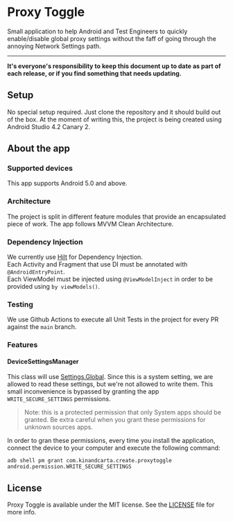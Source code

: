 # Proxy Toggle

Small application to help Android and Test Engineers to quickly enable/disable global proxy settings without the faff of going through the annoying Network Settings path.

---

**It's everyone's responsibility to keep this document up to date as part of each release, or if you find something that needs updating.**


## Setup

No special setup required. Just clone the repository and it should build out of the box.
At the moment of writing this, the project is being created using Android Studio 4.2 Canary 2.

## About the app

### Supported devices

This app supports Android 5.0 and above.

### Architecture

The project is split in different feature modules that provide an encapsulated piece of work.
The app follows MVVM Clean Architecture.

### Dependency Injection

We currently use [Hilt](https://developer.android.com/training/dependency-injection/hilt-android) for Dependency Injection.  
Each Activity and Fragment that use DI must be annotated with `@AndroidEntryPoint`.  
Each ViewModel must be injected using `@ViewModelInject` in order to be provided using `by viewModels()`.

### Testing

We use Github Actions to execute all Unit Tests in the project for every PR against the `main` branch.

### Features

#### DeviceSettingsManager

This class will use [Settings.Global](https://developer.android.com/reference/android/provider/Settings.Global). Since this is a system setting, we are allowed to read these settings, but we're not allowed to write them.
This small inconvenience is bypassed by granting the app `WRITE_SECURE_SETTINGS` permissions.

> Note: this is a protected permission that only System apps should be granted. Be extra careful when you grant these permissions for unknown sources apps.

In order to gran these permissions, every time you install the application, connect the device to your computer and execute the following command:

```
adb shell pm grant com.kinandcarta.create.proxytoggle android.permission.WRITE_SECURE_SETTINGS
```

## License

Proxy Toggle is available under the MIT license. See the [LICENSE](LICENSE.md) file for more info.
